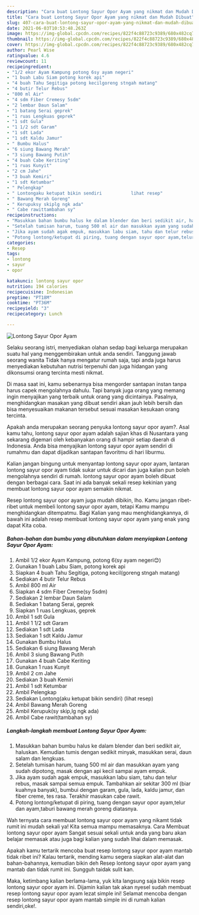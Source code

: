 ```yaml
---
description: "Cara buat Lontong Sayur Opor Ayam yang nikmat dan Mudah Dibuat"
title: "Cara buat Lontong Sayur Opor Ayam yang nikmat dan Mudah Dibuat"
slug: 407-cara-buat-lontong-sayur-opor-ayam-yang-nikmat-dan-mudah-dibuat
date: 2021-06-03T10:53:48.263Z
image: https://img-global.cpcdn.com/recipes/822f4c88723c9389/680x482cq70/lontong-sayur-opor-ayam-foto-resep-utama.jpg
thumbnail: https://img-global.cpcdn.com/recipes/822f4c88723c9389/680x482cq70/lontong-sayur-opor-ayam-foto-resep-utama.jpg
cover: https://img-global.cpcdn.com/recipes/822f4c88723c9389/680x482cq70/lontong-sayur-opor-ayam-foto-resep-utama.jpg
author: Pearl Wise
ratingvalue: 4.6
reviewcount: 11
recipeingredient:
- "1/2 ekor Ayam Kampung potong 6sy ayam negeri"
- "1 buah Labu Siam potong korek api"
- "4 buah Tahu Segitiga potong kecilgoreng stngah matang"
- "4 butir Telur Rebus"
- "800 ml Air"
- "4 sdm Fiber Cremesy 5sdm"
- "2 lembar Daun Salam"
- "1 batang Serai geprek"
- "1 ruas Lengkuas geprek"
- "1 sdt Gula"
- "1 1/2 sdt Garam"
- "1 sdt Lada"
- "1 sdt Kaldu Jamur"
- " Bumbu Halus"
- "6 siung Bawang Merah"
- "3 siung Bawang Putih"
- "4 buah Cabe Keriting"
- "1 ruas Kunyit"
- "2 cm Jahe"
- "3 buah Kemiri"
- "1 sdt Ketumbar"
- " Pelengkap"
- " Lontongaku ketupat bikin sendiri           lihat resep"
- " Bawang Merah Goreng"
- " Kerupuksy skiplg ngk ada"
- " Cabe rawittambahan sy"
recipeinstructions:
- "Masukkan bahan bumbu halus ke dalam blender dan beri sedikit air, haluskan. Kemudian tumis dengan sedikit minyak, masukkan serai, daun salam dan lengkuas."
- "Setelah tumisan harum, tuang 500 ml air dan masukkan ayam yang sudah dipotong, masak dengan api kecil sampai ayam empuk."
- "Jika ayam sudah agak empuk, masukkan labu siam, tahu dan telur rebus, masak sampai semua empuk. Tambahkan air sekitar 300 ml (biar kuahnya banyak), bumbui dengan garam, gula, lada, kaldu jamur, dan fiber creme, tes rasa. Terakhir masukan cabe rawit."
- "Potong lontong/ketupat di piring, tuang dengan sayur opor ayam,telur dan ayam,taburi bawang merah goreng diatasnya."
categories:
- Resep
tags:
- lontong
- sayur
- opor

katakunci: lontong sayur opor 
nutrition: 194 calories
recipecuisine: Indonesian
preptime: "PT18M"
cooktime: "PT36M"
recipeyield: "3"
recipecategory: Lunch

---
```



![Lontong Sayur Opor Ayam](https://img-global.cpcdn.com/recipes/822f4c88723c9389/680x482cq70/lontong-sayur-opor-ayam-foto-resep-utama.jpg)

Selaku seorang istri, menyediakan olahan sedap bagi keluarga merupakan suatu hal yang menggembirakan untuk anda sendiri. Tanggung jawab seorang  wanita Tidak hanya mengatur rumah saja, tapi anda juga harus menyediakan kebutuhan nutrisi terpenuhi dan juga hidangan yang dikonsumsi orang tercinta mesti nikmat.

Di masa  saat ini, kamu sebenarnya bisa mengorder santapan instan tanpa harus capek mengolahnya dahulu. Tapi banyak juga orang yang memang ingin menyajikan yang terbaik untuk orang yang dicintainya. Pasalnya, menghidangkan masakan yang dibuat sendiri akan jauh lebih bersih dan bisa menyesuaikan makanan tersebut sesuai masakan kesukaan orang tercinta. 



Apakah anda merupakan seorang penyuka lontong sayur opor ayam?. Asal kamu tahu, lontong sayur opor ayam adalah sajian khas di Nusantara yang sekarang digemari oleh kebanyakan orang di hampir setiap daerah di Indonesia. Anda bisa menyajikan lontong sayur opor ayam sendiri di rumahmu dan dapat dijadikan santapan favoritmu di hari liburmu.

Kalian jangan bingung untuk menyantap lontong sayur opor ayam, lantaran lontong sayur opor ayam tidak sukar untuk dicari dan juga kalian pun boleh mengolahnya sendiri di rumah. lontong sayur opor ayam boleh dibuat dengan berbagai cara. Saat ini ada banyak sekali resep kekinian yang membuat lontong sayur opor ayam semakin nikmat.

Resep lontong sayur opor ayam juga mudah dibikin, lho. Kamu jangan ribet-ribet untuk membeli lontong sayur opor ayam, tetapi Kamu mampu menghidangkan ditempatmu. Bagi Kalian yang mau menghidangkannya, di bawah ini adalah resep membuat lontong sayur opor ayam yang enak yang dapat Kita coba.

<!--inarticleads1-->

##### Bahan-bahan dan bumbu yang dibutuhkan dalam menyiapkan Lontong Sayur Opor Ayam:

1. Ambil 1/2 ekor Ayam Kampung, potong 6(sy ayam negeri😊)
1. Gunakan 1 buah Labu Siam, potong korek api
1. Siapkan 4 buah Tahu Segitiga, potong kecil(goreng stngah matang)
1. Sediakan 4 butir Telur Rebus
1. Ambil 800 ml Air
1. Siapkan 4 sdm Fiber Creme(sy 5sdm)
1. Sediakan 2 lembar Daun Salam
1. Sediakan 1 batang Serai, geprek
1. Siapkan 1 ruas Lengkuas, geprek
1. Ambil 1 sdt Gula
1. Ambil 1 1/2 sdt Garam
1. Sediakan 1 sdt Lada
1. Sediakan 1 sdt Kaldu Jamur
1. Gunakan  Bumbu Halus
1. Sediakan 6 siung Bawang Merah
1. Ambil 3 siung Bawang Putih
1. Gunakan 4 buah Cabe Keriting
1. Gunakan 1 ruas Kunyit
1. Ambil 2 cm Jahe
1. Sediakan 3 buah Kemiri
1. Ambil 1 sdt Ketumbar
1. Ambil  Pelengkap
1. Sediakan  Lontong(aku ketupat bikin sendiri)           (lihat resep)
1. Ambil  Bawang Merah Goreng
1. Ambil  Kerupuk(sy skip,lg ngk ada)
1. Ambil  Cabe rawit(tambahan sy)




<!--inarticleads2-->

##### Langkah-langkah membuat Lontong Sayur Opor Ayam:

1. Masukkan bahan bumbu halus ke dalam blender dan beri sedikit air, haluskan. Kemudian tumis dengan sedikit minyak, masukkan serai, daun salam dan lengkuas.
1. Setelah tumisan harum, tuang 500 ml air dan masukkan ayam yang sudah dipotong, masak dengan api kecil sampai ayam empuk.
1. Jika ayam sudah agak empuk, masukkan labu siam, tahu dan telur rebus, masak sampai semua empuk. Tambahkan air sekitar 300 ml (biar kuahnya banyak), bumbui dengan garam, gula, lada, kaldu jamur, dan fiber creme, tes rasa. Terakhir masukan cabe rawit.
1. Potong lontong/ketupat di piring, tuang dengan sayur opor ayam,telur dan ayam,taburi bawang merah goreng diatasnya.




Wah ternyata cara membuat lontong sayur opor ayam yang nikamt tidak rumit ini mudah sekali ya! Kita semua mampu memasaknya. Cara Membuat lontong sayur opor ayam Sangat sesuai sekali untuk anda yang baru akan belajar memasak atau juga bagi kalian yang sudah lihai dalam memasak.

Apakah kamu tertarik mencoba buat resep lontong sayur opor ayam mantab tidak ribet ini? Kalau tertarik, mending kamu segera siapkan alat-alat dan bahan-bahannya, kemudian bikin deh Resep lontong sayur opor ayam yang mantab dan tidak rumit ini. Sungguh taidak sulit kan. 

Maka, ketimbang kalian berlama-lama, yuk kita langsung saja bikin resep lontong sayur opor ayam ini. Dijamin kalian tak akan nyesel sudah membuat resep lontong sayur opor ayam lezat simple ini! Selamat mencoba dengan resep lontong sayur opor ayam mantab simple ini di rumah kalian sendiri,oke!.


